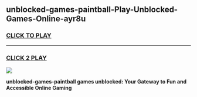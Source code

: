 
## unblocked-games-paintball-Play-Unblocked-Games-Online-ayr8u
<h3>
<a href="https://premium76.site?title=unblocked-games-paintball&ref=25A">CLICK TO PLAY</a></h3>
<hr>

<h3>
<a href="https://premium76.site?title=unblocked-games-paintball&ref=25A">CLICK 2 PLAY</a>
  
</h3>

<a href="https://premium76.site?title=unblocked-games-paintball&ref=25A"><img src="https://clearcache.store/games.png"></a>


**unblocked-games-paintball games unblocked: Your Gateway to Fun and Accessible Online Gaming**
